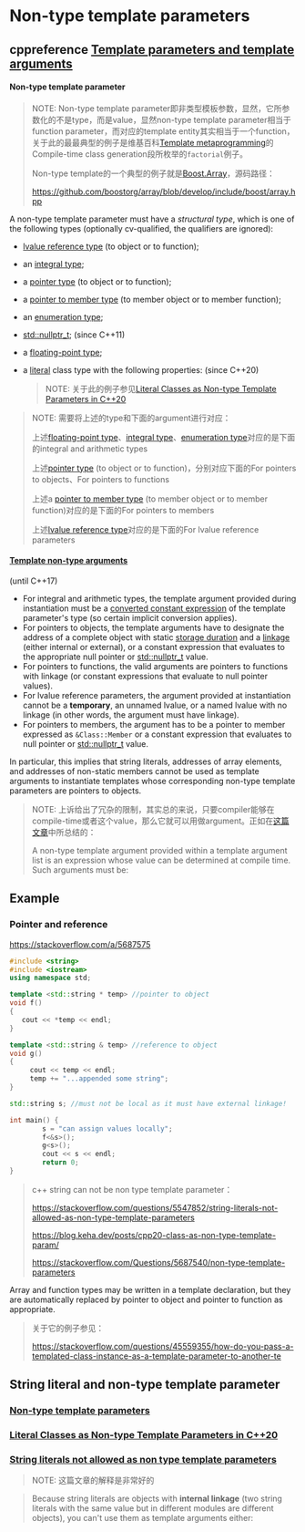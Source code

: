 # Non-type template parameters



## cppreference [Template parameters and template arguments](https://en.cppreference.com/w/cpp/language/template_parameters)

#### Non-type template parameter

> NOTE: Non-type template parameter即非类型模板参数，显然，它所参数化的不是type，而是value，显然non-type template parameter相当于function parameter，而对应的template entity其实相当于一个function，关于此的最最典型的例子是维基百科[Template metaprogramming](https://en.wikipedia.org/wiki/Template_metaprogramming)的Compile-time class generation段所枚举的`factorial`例子。
>
> Non-type template的一个典型的例子就是[Boost.Array](https://www.boost.org/doc/libs/1_73_0/doc/html/array.html)，源码路径：
>
> https://github.com/boostorg/array/blob/develop/include/boost/array.hpp



A non-type template parameter must have a *structural type*, which is one of the following types (optionally cv-qualified, the qualifiers are ignored):

- [lvalue reference type](https://en.cppreference.com/w/cpp/language/reference#lvalue_references) (to object or to function);

- an [integral type](https://en.cppreference.com/w/cpp/language/type);

- a [pointer type](https://en.cppreference.com/w/cpp/language/pointer) (to object or to function);

- a [pointer to member type](https://en.cppreference.com/w/cpp/language/pointer#Pointers_to_members) (to member object or to member function);

- an [enumeration type](https://en.cppreference.com/w/cpp/language/enum);

- [std::nullptr_t](https://en.cppreference.com/w/cpp/types/nullptr_t); (since C++11)

- a [floating-point type](https://en.cppreference.com/w/cpp/language/type);

- a [literal](https://en.cppreference.com/w/cpp/named_req/LiteralType) class type with the following properties: (since C++20)

  > NOTE: 关于此的例子参见[Literal Classes as Non-type Template Parameters in C++20](https://ctrpeach.io/posts/cpp20-class-as-non-type-template-param/)



> NOTE: 需要将上述的type和下面的argument进行对应：
>
> 上述[floating-point type](https://en.cppreference.com/w/cpp/language/type)、[integral type](https://en.cppreference.com/w/cpp/language/type)、[enumeration type](https://en.cppreference.com/w/cpp/language/enum)对应的是下面的integral and arithmetic types
>
> 上述[pointer type](https://en.cppreference.com/w/cpp/language/pointer) (to object or to function)，分别对应下面的For pointers to objects、For pointers to functions
>
> 上述a [pointer to member type](https://en.cppreference.com/w/cpp/language/pointer#Pointers_to_members) (to member object or to member function)对应的是下面的For pointers to members
>
> 上述[lvalue reference type](https://en.cppreference.com/w/cpp/language/reference#lvalue_references)对应的是下面的For lvalue reference parameters

#### [Template non-type arguments](https://en.cppreference.com/w/cpp/language/template_parameters#Template_non-type_arguments)

(until C++17)

- For integral and arithmetic types, the template argument provided during instantiation must be a [converted constant expression](https://en.cppreference.com/w/cpp/language/constant_expression) of the template parameter's type (so certain implicit conversion applies).
- For pointers to objects, the template arguments have to designate the address of a complete object with static [storage duration](https://en.cppreference.com/w/cpp/language/storage_duration) and a [linkage](https://en.cppreference.com/w/cpp/language/storage_duration#Linkage) (either internal or external), or a constant expression that evaluates to the appropriate null pointer or [std::nullptr_t](https://en.cppreference.com/w/cpp/types/nullptr_t) value.
- For pointers to functions, the valid arguments are pointers to functions with linkage (or constant expressions that evaluate to null pointer values).
- For lvalue reference parameters, the argument provided at instantiation cannot be a **temporary**, an unnamed lvalue, or a named lvalue with no linkage (in other words, the argument must have linkage).
- For pointers to members, the argument has to be a pointer to member expressed as `&Class::Member` or a constant expression that evaluates to null pointer or [std::nullptr_t](https://en.cppreference.com/w/cpp/types/nullptr_t) value.

In particular, this implies that string literals, addresses of array elements, and addresses of non-static members cannot be used as template arguments to instantiate templates whose corresponding non-type template parameters are pointers to objects.

> NOTE: 上诉给出了冗杂的限制，其实总的来说，只要compiler能够在compile-time或者这个value，那么它就可以用做argument。正如在[这篇文章](https://stackoverflow.com/a/5687562)中所总结的：
>
> A non-type template argument provided within a template argument list is an expression whose value can be determined at compile time. Such arguments must be:



## Example

### Pointer and reference 

https://stackoverflow.com/a/5687575

```c++
#include <string>
#include <iostream>
using namespace std;

template <std::string * temp> //pointer to object
void f()
{
   cout << *temp << endl;
}

template <std::string & temp> //reference to object
void g()
{
     cout << temp << endl;
     temp += "...appended some string";
}

std::string s; //must not be local as it must have external linkage!

int main() {
        s = "can assign values locally";
        f<&s>();
        g<s>();
        cout << s << endl;
        return 0;
}
```





> c++ string can not be non type template parameter：
>
> https://stackoverflow.com/questions/5547852/string-literals-not-allowed-as-non-type-template-parameters
>
>
> https://blog.keha.dev/posts/cpp20-class-as-non-type-template-param/
>
> https://stackoverflow.com/Questions/5687540/non-type-template-parameters





Array and function types may be written in a template declaration, but they are automatically replaced by pointer to object and pointer to function as appropriate.

> 关于它的例子参见：
>
> https://stackoverflow.com/questions/45559355/how-do-you-pass-a-templated-class-instance-as-a-template-parameter-to-another-te





## String literal and non-type template parameter

### [Non-type template parameters](https://stackoverflow.com/questions/5687540/non-type-template-parameters)



### [Literal Classes as Non-type Template Parameters in C++20](https://blog.keha.dev/posts/cpp20-class-as-non-type-template-param/)



### [String literals not allowed as non type template parameters](https://stackoverflow.com/questions/5547852/string-literals-not-allowed-as-non-type-template-parameters)

> NOTE: 这篇文章的解释是非常好的

> Because string literals are objects with **internal linkage** (two string literals with the same value but in different modules are different objects), you can't use them as template arguments either:


